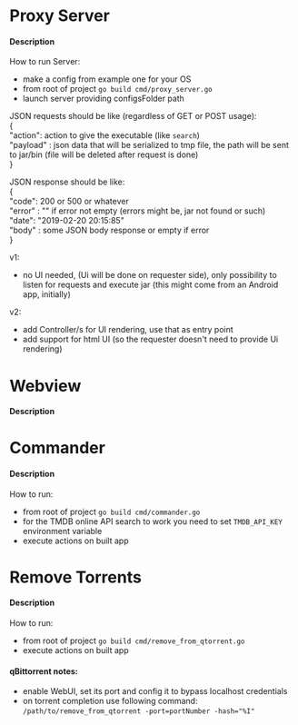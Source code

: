# Proxy Server
#### Description
How to run Server:  
- make a config from example one for your OS  
- from root of project `go build cmd/proxy_server.go`  
- launch server providing configsFolder path  

JSON requests should be like (regardless of GET or POST usage):  
{  
"action": action to give the executable (like `search`)  
"payload" : json data that will be serialized to tmp file, the path will be sent to jar/bin (file will be deleted after request is done)    
} 

JSON response should be like:  
{  
"code": 200 or 500 or whatever  
"error" : "" if error not empty (errors might be, jar not found or such)  
"date": "2019-02-20 20:15:85"  
"body" : some JSON body response or empty if error  
}  

v1: 
 - no UI needed, (Ui will be done on requester side), only possibility to listen for requests and execute jar
 (this might come from an Android app, initially)

v2:
 - add Controller/s for UI rendering, use that as entry point
 - add support for html UI (so the requester doesn't need to provide Ui rendering)

# Webview
#### Description


# Commander
#### Description
How to run:      
- from root of project `go build cmd/commander.go`  
- for the TMDB online API search to work you need to set `TMDB_API_KEY` environment variable  
- execute actions on built app  

# Remove Torrents
#### Description
How to run:  
- from root of project `go build cmd/remove_from_qtorrent.go`  
- execute actions on built app  

#### qBittorrent notes:    
- enable WebUI, set its port and config it to bypass localhost credentials  
- on torrent completion use following command: `/path/to/remove_from_qtorrent -port=portNumber -hash="%I"`  

